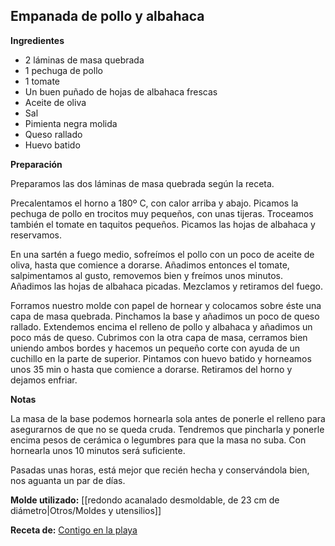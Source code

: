 ## Empanada de pollo y albahaca

**Ingredientes**

- 2 láminas de masa quebrada
- 1 pechuga de pollo
- 1 tomate
- Un buen puñado de hojas de albahaca frescas
- Aceite de oliva
- Sal
- Pimienta negra molida
- Queso rallado
- Huevo batido

**Preparación**

Preparamos las dos láminas de masa quebrada según la receta.

Precalentamos el horno a 180º C, con calor arriba y abajo. Picamos la pechuga de pollo en trocitos muy pequeños, con unas tijeras. Troceamos también el tomate en taquitos pequeños. Picamos las hojas de albahaca y reservamos.

En una sartén a fuego medio, sofreímos el pollo con un poco de aceite de oliva, hasta que comience a dorarse. Añadimos entonces el tomate, salpimentamos al gusto, removemos bien y freímos unos minutos. Añadimos las hojas de albahaca picadas. Mezclamos y retiramos del fuego.

Forramos nuestro molde con papel de hornear y colocamos sobre éste una capa de masa quebrada. Pinchamos la base y añadimos un poco de queso rallado. Extendemos encima el relleno de pollo y albahaca y añadimos un poco más de queso. Cubrimos con la otra capa de masa, cerramos bien uniendo ambos bordes y hacemos un pequeño corte con ayuda de un cuchillo en la parte de superior. Pintamos con huevo batido y horneamos unos 35 min o hasta que comience a dorarse. Retiramos del horno y dejamos enfriar.

**Notas**

La masa de la base podemos hornearla sola antes de ponerle el relleno para asegurarnos de que no se queda cruda. Tendremos que pincharla y ponerle encima pesos de cerámica o legumbres para que la masa no suba. Con hornearla unos 10 minutos será suficiente.

Pasadas unas horas, está mejor que recién hecha y conservándola bien, nos aguanta un par de días.

**Molde utilizado:** [[redondo acanalado desmoldable, de 23 cm de diámetro|Otros/Moldes y utensilios]]

**Receta de:** [Contigo en la playa](http://www.contigoenlaplaya.com/2014/06/empanada-de-pollo-y-albahaca.html)